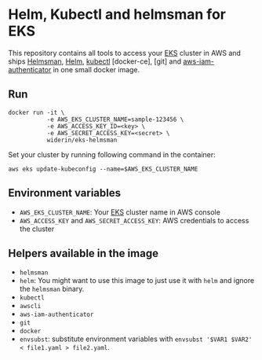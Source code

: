 # Helm, Kubectl and helmsman for EKS

This repository contains all tools to access your [EKS](https://aws.amazon.com/eks) cluster in AWS and ships [Helmsman](https://github.com/Praqma/Helmsman/releases), [Helm](https://helm.sh), [kubectl](https://github.com/kubernetes/kubectl) [docker-ce], [git] and [aws-iam-authenticator](https://github.com/kubernetes-sigs/aws-iam-authenticator) in one small docker image.

## Run

    docker run -it \
               -e AWS_EKS_CLUSTER_NAME=sample-123456 \
               -e AWS_ACCESS_KEY_ID=<key> \
               -e AWS_SECRET_ACCESS_KEY=<secret> \
               widerin/eks-helmsman

Set your cluster by running following command in the container:

    aws eks update-kubeconfig --name=$AWS_EKS_CLUSTER_NAME

## Environment variables

- `AWS_EKS_CLUSTER_NAME`: Your [EKS](https://aws.amazon.com/eks) cluster name in AWS console
- `AWS_ACCESS_KEY` and `AWS_SECRET_ACCESS_KEY`: AWS credentials to access the cluster

## Helpers available in the image

- `helmsman`
- `helm`: You might want to use this image to just use it with `helm` and ignore the `helmsman` binary.
- `kubectl`
- `awscli`
- `aws-iam-authenticator`
- `git`
- `docker`
- `envsubst`: substitute environment variables with `envsubst '$VAR1 $VAR2' < file1.yaml > file2.yaml`.
